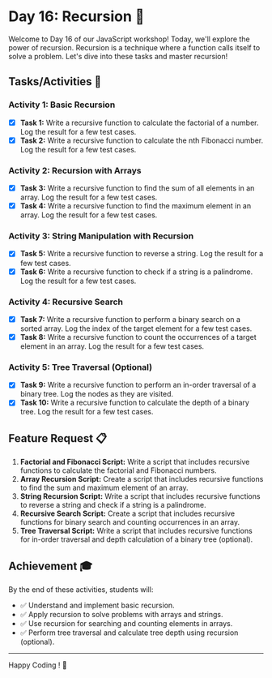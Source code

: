 # Day 16: Recursion 🔁

Welcome to Day 16 of our JavaScript workshop! Today, we'll explore the power of recursion. Recursion is a technique where a function calls itself to solve a problem. Let's dive into these tasks and master recursion!

## Tasks/Activities 📝

### Activity 1: Basic Recursion

- [X] **Task 1:** Write a recursive function to calculate the factorial of a number. Log the result for a few test cases.
- [X] **Task 2:** Write a recursive function to calculate the nth Fibonacci number. Log the result for a few test cases.

### Activity 2: Recursion with Arrays

- [X] **Task 3:** Write a recursive function to find the sum of all elements in an array. Log the result for a few test cases.
- [X] **Task 4:** Write a recursive function to find the maximum element in an array. Log the result for a few test cases.

### Activity 3: String Manipulation with Recursion

- [X] **Task 5:** Write a recursive function to reverse a string. Log the result for a few test cases.
- [X] **Task 6:** Write a recursive function to check if a string is a palindrome. Log the result for a few test cases.

### Activity 4: Recursive Search

- [X] **Task 7:** Write a recursive function to perform a binary search on a sorted array. Log the index of the target element for a few test cases.
- [X] **Task 8:** Write a recursive function to count the occurrences of a target element in an array. Log the result for a few test cases.

### Activity 5: Tree Traversal (Optional)

- [X] **Task 9:** Write a recursive function to perform an in-order traversal of a binary tree. Log the nodes as they are visited.
- [X] **Task 10:** Write a recursive function to calculate the depth of a binary tree. Log the result for a few test cases.

## Feature Request 📋

1. **Factorial and Fibonacci Script:** Write a script that includes recursive functions to calculate the factorial and Fibonacci numbers.
2. **Array Recursion Script:** Create a script that includes recursive functions to find the sum and maximum element of an array.
3. **String Recursion Script:** Write a script that includes recursive functions to reverse a string and check if a string is a palindrome.
4. **Recursive Search Script:** Create a script that includes recursive functions for binary search and counting occurrences in an array.
5. **Tree Traversal Script:** Write a script that includes recursive functions for in-order traversal and depth calculation of a binary tree (optional).

## Achievement 🎓

By the end of these activities, students will:

- ✅ Understand and implement basic recursion.
- ✅ Apply recursion to solve problems with arrays and strings.
- ✅ Use recursion for searching and counting elements in arrays.
- ✅ Perform tree traversal and calculate tree depth using recursion (optional).

---

Happy Coding ! 🚀